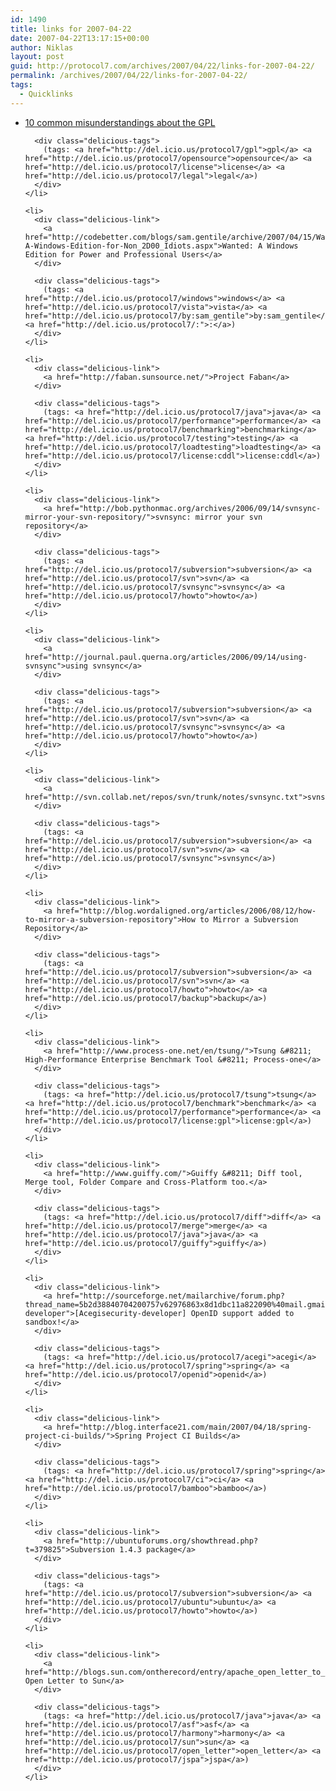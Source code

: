 ```yaml
---
id: 1490
title: links for 2007-04-22
date: 2007-04-22T13:17:15+00:00
author: Niklas
layout: post
guid: http://protocol7.com/archives/2007/04/22/links-for-2007-04-22/
permalink: /archives/2007/04/22/links-for-2007-04-22/
tags:
  - Quicklinks
---
```

<div class='microid-f7b87220f7544e0f33d9efc8d144fc3ac09daf65'>
  <ul class="delicious">
    <li>
      <div class="delicious-link">
        <a href="http://www.itmanagersjournal.com/feature/12878">10 common misunderstandings about the GPL</a>
      </div>
      
      <div class="delicious-tags">
        (tags: <a href="http://del.icio.us/protocol7/gpl">gpl</a> <a href="http://del.icio.us/protocol7/opensource">opensource</a> <a href="http://del.icio.us/protocol7/license">license</a> <a href="http://del.icio.us/protocol7/legal">legal</a>)
      </div>
    </li>
    
    <li>
      <div class="delicious-link">
        <a href="http://codebetter.com/blogs/sam.gentile/archive/2007/04/15/Wanted_3A00_-A-Windows-Edition-for-Non_2D00_Idiots.aspx">Wanted: A Windows Edition for Power and Professional Users</a>
      </div>
      
      <div class="delicious-tags">
        (tags: <a href="http://del.icio.us/protocol7/windows">windows</a> <a href="http://del.icio.us/protocol7/vista">vista</a> <a href="http://del.icio.us/protocol7/by:sam_gentile">by:sam_gentile</a> <a href="http://del.icio.us/protocol7/:">:</a>)
      </div>
    </li>
    
    <li>
      <div class="delicious-link">
        <a href="http://faban.sunsource.net/">Project Faban</a>
      </div>
      
      <div class="delicious-tags">
        (tags: <a href="http://del.icio.us/protocol7/java">java</a> <a href="http://del.icio.us/protocol7/performance">performance</a> <a href="http://del.icio.us/protocol7/benchmarking">benchmarking</a> <a href="http://del.icio.us/protocol7/testing">testing</a> <a href="http://del.icio.us/protocol7/loadtesting">loadtesting</a> <a href="http://del.icio.us/protocol7/license:cddl">license:cddl</a>)
      </div>
    </li>
    
    <li>
      <div class="delicious-link">
        <a href="http://bob.pythonmac.org/archives/2006/09/14/svnsync-mirror-your-svn-repository/">svnsync: mirror your svn repository</a>
      </div>
      
      <div class="delicious-tags">
        (tags: <a href="http://del.icio.us/protocol7/subversion">subversion</a> <a href="http://del.icio.us/protocol7/svn">svn</a> <a href="http://del.icio.us/protocol7/svnsync">svnsync</a> <a href="http://del.icio.us/protocol7/howto">howto</a>)
      </div>
    </li>
    
    <li>
      <div class="delicious-link">
        <a href="http://journal.paul.querna.org/articles/2006/09/14/using-svnsync">using svnsync</a>
      </div>
      
      <div class="delicious-tags">
        (tags: <a href="http://del.icio.us/protocol7/subversion">subversion</a> <a href="http://del.icio.us/protocol7/svn">svn</a> <a href="http://del.icio.us/protocol7/svnsync">svnsync</a> <a href="http://del.icio.us/protocol7/howto">howto</a>)
      </div>
    </li>
    
    <li>
      <div class="delicious-link">
        <a href="http://svn.collab.net/repos/svn/trunk/notes/svnsync.txt">svnsync.txt</a>
      </div>
      
      <div class="delicious-tags">
        (tags: <a href="http://del.icio.us/protocol7/subversion">subversion</a> <a href="http://del.icio.us/protocol7/svn">svn</a> <a href="http://del.icio.us/protocol7/svnsync">svnsync</a>)
      </div>
    </li>
    
    <li>
      <div class="delicious-link">
        <a href="http://blog.wordaligned.org/articles/2006/08/12/how-to-mirror-a-subversion-repository">How to Mirror a Subversion Repository</a>
      </div>
      
      <div class="delicious-tags">
        (tags: <a href="http://del.icio.us/protocol7/subversion">subversion</a> <a href="http://del.icio.us/protocol7/svn">svn</a> <a href="http://del.icio.us/protocol7/howto">howto</a> <a href="http://del.icio.us/protocol7/backup">backup</a>)
      </div>
    </li>
    
    <li>
      <div class="delicious-link">
        <a href="http://www.process-one.net/en/tsung/">Tsung &#8211; High-Performance Enterprise Benchmark Tool &#8211; Process-one</a>
      </div>
      
      <div class="delicious-tags">
        (tags: <a href="http://del.icio.us/protocol7/tsung">tsung</a> <a href="http://del.icio.us/protocol7/benchmark">benchmark</a> <a href="http://del.icio.us/protocol7/performance">performance</a> <a href="http://del.icio.us/protocol7/license:gpl">license:gpl</a>)
      </div>
    </li>
    
    <li>
      <div class="delicious-link">
        <a href="http://www.guiffy.com/">Guiffy &#8211; Diff tool, Merge tool, Folder Compare and Cross-Platform too.</a>
      </div>
      
      <div class="delicious-tags">
        (tags: <a href="http://del.icio.us/protocol7/diff">diff</a> <a href="http://del.icio.us/protocol7/merge">merge</a> <a href="http://del.icio.us/protocol7/java">java</a> <a href="http://del.icio.us/protocol7/guiffy">guiffy</a>)
      </div>
    </li>
    
    <li>
      <div class="delicious-link">
        <a href="http://sourceforge.net/mailarchive/forum.php?thread_name=5b2d38840704200757v62976863x8d1dbc11a822090%40mail.gmail.com&#038;forum_name=acegisecurity-developer">[Acegisecurity-developer] OpenID support added to sandbox!</a>
      </div>
      
      <div class="delicious-tags">
        (tags: <a href="http://del.icio.us/protocol7/acegi">acegi</a> <a href="http://del.icio.us/protocol7/spring">spring</a> <a href="http://del.icio.us/protocol7/openid">openid</a>)
      </div>
    </li>
    
    <li>
      <div class="delicious-link">
        <a href="http://blog.interface21.com/main/2007/04/18/spring-project-ci-builds/">Spring Project CI Builds</a>
      </div>
      
      <div class="delicious-tags">
        (tags: <a href="http://del.icio.us/protocol7/spring">spring</a> <a href="http://del.icio.us/protocol7/ci">ci</a> <a href="http://del.icio.us/protocol7/bamboo">bamboo</a>)
      </div>
    </li>
    
    <li>
      <div class="delicious-link">
        <a href="http://ubuntuforums.org/showthread.php?t=379825">Subversion 1.4.3 package</a>
      </div>
      
      <div class="delicious-tags">
        (tags: <a href="http://del.icio.us/protocol7/subversion">subversion</a> <a href="http://del.icio.us/protocol7/ubuntu">ubuntu</a> <a href="http://del.icio.us/protocol7/howto">howto</a>)
      </div>
    </li>
    
    <li>
      <div class="delicious-link">
        <a href="http://blogs.sun.com/ontherecord/entry/apache_open_letter_to_sun">Apache Open Letter to Sun</a>
      </div>
      
      <div class="delicious-tags">
        (tags: <a href="http://del.icio.us/protocol7/java">java</a> <a href="http://del.icio.us/protocol7/asf">asf</a> <a href="http://del.icio.us/protocol7/harmony">harmony</a> <a href="http://del.icio.us/protocol7/sun">sun</a> <a href="http://del.icio.us/protocol7/open_letter">open_letter</a> <a href="http://del.icio.us/protocol7/jspa">jspa</a>)
      </div>
    </li>
  </ul>
</div>